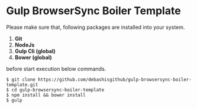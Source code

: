 # Gulp BrowserSync Boiler Template

Please make sure that, following packages are installed into your system.

1. **Git**
2. **NodeJs**
3. **Gulp Cli (global)**
4. **Bower (global)**

before start execution below commands.

```
$ git clone https://github.com/debashisgithub/gulp-browsersync-boiler-template.git
$ cd gulp-browsersync-boiler-template
$ npm install && bower install
$ gulp

```